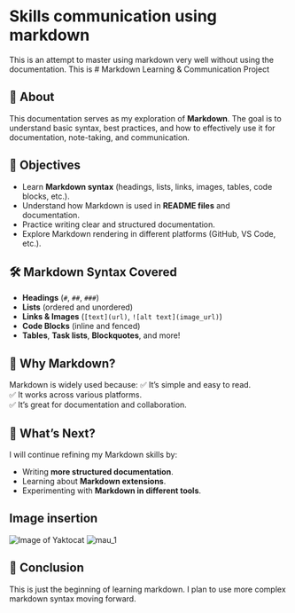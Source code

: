 # Skills communication using markdown 
  This is an attempt to master using markdown very well without using the documentation. This is # Markdown Learning & Communication Project

## 📖 About
This documentation serves as my exploration of __Markdown__. The goal is to understand basic syntax, best practices, and how to effectively use it for documentation, note-taking, and communication.

## 🎯 Objectives
- Learn **Markdown syntax** (headings, lists, links, images, tables, code blocks, etc.).
- Understand how Markdown is used in **README files** and documentation.
- Practice writing clear and structured documentation.
- Explore Markdown rendering in different platforms (GitHub, VS Code, etc.).

## 🛠️ Markdown Syntax Covered
- **Headings** (`#`, `##`, `###`)
- **Lists** (ordered and unordered)
- **Links & Images** (`[text](url)`, `![alt text](image_url)`)
- **Code Blocks** (inline and fenced)
- **Tables**, **Task lists**, **Blockquotes**, and more!

## 🚀 Why Markdown?
Markdown is widely used because:
✅ It’s simple and easy to read.  
✅ It works across various platforms.  
✅ It’s great for documentation and collaboration.

## 📝 What’s Next?
I will continue refining my Markdown skills by:
- Writing **more structured documentation**.
- Learning about **Markdown extensions**.
- Experimenting with **Markdown in different tools**.

## Image insertion
![Image of Yaktocat](https://octodex.github.com/images/yaktocat.png)
![mau_1](https://github.com/user-attachments/assets/a16cd526-b617-437c-bdfc-8aa2109dd0cd)

## 📌 Conclusion
This is just the beginning of learning markdown. I plan to use more complex markdown syntax moving forward.
